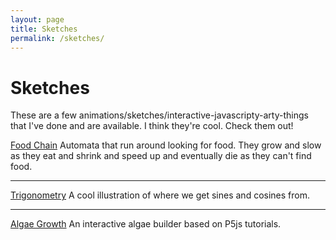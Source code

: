 ```yaml
---
layout: page
title: Sketches
permalink: /sketches/
---
```


# Sketches

These are a few animations/sketches/interactive-javascripty-arty-things that I've done and are available.  I think they're cool.  Check them out!

[Food Chain](/foodchain)
Automata that run around looking for food.  They grow and slow as they eat and shrink and speed up and eventually die as they can't find food.

---

[Trigonometry](/trigonometry)
A cool illustration of where we get sines and cosines from.

---

[Algae Growth](/algae1)
An interactive algae builder based on P5js tutorials.
